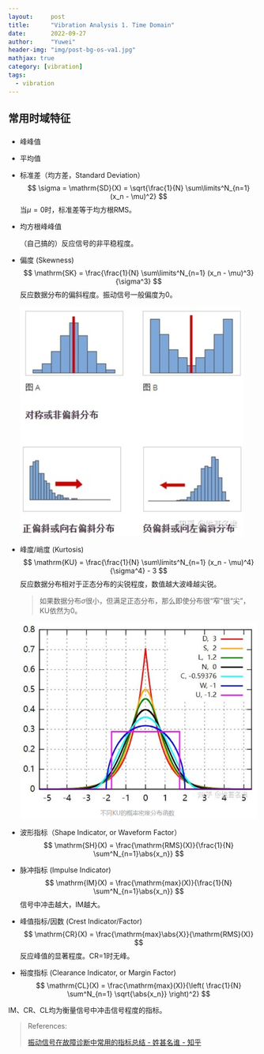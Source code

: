 ```yaml
---
layout:     post
title:      "Vibration Analysis 1. Time Domain"
date:       2022-09-27
author:     "Yuwei"
header-img: "img/post-bg-os-va1.jpg"
mathjax: true
category: [vibration]
tags:
  - vibration
---
```


## 常用时域特征

##### 

- 峰峰值

- 平均值

- 标准差（均方差，Standard Deviation）
  $$
  \sigma = \mathrm{SD}(X) = \sqrt{\frac{1}{N} \sum\limits^N_{n=1} (x_n - \mu)^2}
  $$
  当$\mu = 0$时，标准差等于均方根RMS。

- 均方根峰峰值

  （自己搞的）反应信号的非平稳程度。

- 偏度 (Skewness)
  $$
  \mathrm{SK} = \frac{\frac{1}{N} \sum\limits^N_{n=1} (x_n - \mu)^3}{\sigma^3}
  $$
  反应数据分布的偏斜程度。振动信号一般偏度为0。

  ![skewness](./img/post-img/220927/skewness.png)

- 峰度/峭度 (Kurtosis)
  $$
  \mathrm{KU} = \frac{\frac{1}{N} \sum\limits^N_{n=1} (x_n - \mu)^4}{\sigma^4} - 3
  $$
  反应数据分布相对于正态分布的尖锐程度，数值越大波峰越尖锐。

  > 如果数据分布$\sigma$很小，但满足正态分布，那么即使分布很“窄”很“尖”，KU依然为0。

  ![kurtosis](./img/post-img/220927/kurtosis.png)

- 波形指标（Shape Indicator, or Waveform Factor）
  $$
  \mathrm{SH}(X) = \frac{\mathrm{RMS}(X)}{\frac{1}{N} \sum^N_{n=1}\abs{x_n}}
  $$

- 脉冲指标 (Impulse Indicator)
  $$
  \mathrm{IM}(X) = \frac{\mathrm{max}(X)}{\frac{1}{N} \sum^N_{n=1}\abs{x_n}}
  $$
  信号中冲击越大，IM越大。

- 峰值指标/因数 (Crest Indicator/Factor)
  $$
  \mathrm{CR}(X) = \frac{\mathrm{max}\abs{X}}{\mathrm{RMS}(X)}
  $$
  反应峰值的显著程度。CR=1时无峰。

- 裕度指标 (Clearance Indicator, or Margin Factor)
  $$
  \mathrm{CL}(X) = \frac{\mathrm{max}(X)}{\left( \frac{1}{N} \sum^N_{n=1} \sqrt{\abs{x_n}} \right)^2}
  $$

IM、CR、CL均为衡量信号中冲击信号程度的指标。



> References:
>
> [振动信号在故障诊断中常用的指标总结 - 姓甚名谁 - 知乎](https://zhuanlan.zhihu.com/p/478327912)